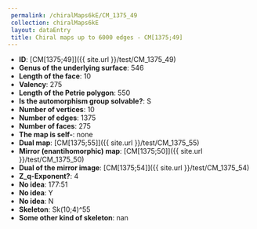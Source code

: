 ```yaml
--- 
 permalink: /chiralMaps6kE/CM_1375_49 
 collection: chiralMaps6kE
 layout: dataEntry
 title: Chiral maps up to 6000 edges - CM[1375;49]
---
```


- **ID**: [CM[1375;49]]({{ site.url }}/test/CM_1375_49)
- **Genus of the underlying surface**: 546
- **Length of the face**: 10
- **Valency**: 275
- **Length of the Petrie polygon**: 550
- **Is the automorphism group solvable?**: S
- **Number of vertices**: 10
- **Number of edges**: 1375
- **Number of faces**: 275
- **The map is self-**: none
- **Dual map**: [CM[1375;55]]({{ site.url }}/test/CM_1375_55)
- **Mirror (enantihomorphic) map**: [CM[1375;50]]({{ site.url }}/test/CM_1375_50)
- **Dual of the mirror image**: [CM[1375;54]]({{ site.url }}/test/CM_1375_54)
- **Z_q-Exponent?**: 4
- **No idea**:  177:51
- **No idea**: Y
- **No idea**: N
- **Skeleton**: Sk(10;4)^55
- **Some other kind of skeleton**: nan

